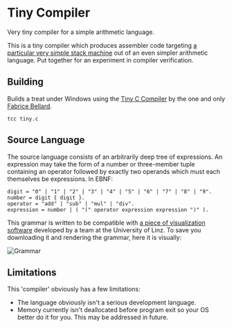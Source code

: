 # Tiny Compiler
Very tiny compiler for a simple arithmetic language. 

This is a tiny compiler which produces assembler code targeting [a particular very simple stack machine](http://www.staff.science.uu.nl/~dijks106/SSM/) out of an even simpler arithmetic language. Put together for an experiment in compiler verification.

## Building
Builds a treat under Windows using the [Tiny C Compiler](http://bellard.org/tcc/) by the one and only [Fabrice Bellard](https://en.wikipedia.org/wiki/Fabrice_Bellard).

```
tcc tiny.c
```

## Source Language
The source language consists of an arbitrarily deep tree of expressions. An expression may take the form of a number or three-member tuple containing an operator followed by exactly two operands which must each themselves be expressions. In EBNF:

```
digit = "0" | "1" | "2" | "3" | "4" | "5" | "6" | "7" | "8" | "9".
number = digit { digit }.
operator = "add" | "sub" | "mul" | "div".
expression = number | ( "(" operator expression expression ")" ).
```

This grammar is written to be compatible with [a piece of visualization software](http://dotnet.jku.at/applications/visualizer/) developed by a team at the University of Linz. To save you downloading it and rendering the grammar, here it is visually:

![Grammar](https://github.com/lambdacasserole/tiny-compiler/raw/master/grammar/grammar.png)

## Limitations
This 'compiler' obviously has a few limitations:

* The language obviously isn't a serious development language. 
* Memory currently isn't deallocated before program exit so your OS better do it for you. This may be addressed in future.
